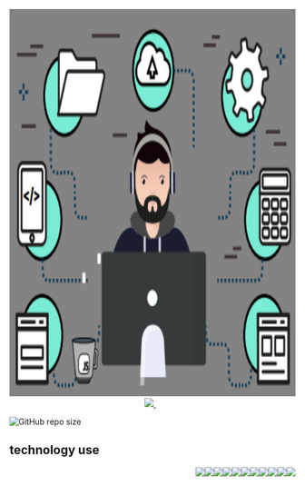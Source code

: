  
 
 
 
 
 
 <p align="center">
 <img width="979" height="682" src="assets/foto.png">
                                                  




 <a href="https://instagram.com/carlosdev_">
    <img src="https://img.shields.io/badge/instagram-%23E4405F.svg?&style=for-the-badge&logo=instagram&logoColor=white" />        
  </a>&nbsp;&nbsp;

 

![GitHub repo size](https://camo.githubusercontent.com/e2b07e8d61b9624528d7cb65c9d3bd33a8c9ac84a166dae00c2cefe87dad37f7/68747470733a2f2f696d672e736869656c64732e696f2f62616467652f2d6c696e75782d3737323935333f7374796c653d666f722d7468652d6261646765266c6f676f3d6c696e7578)


## technology use ##
<img align="right" src="https://img.shields.io/badge/-HTML5-E34F26?style=flat-square&logo=html5&logoColor=white" />
<img align="right" src="https://img.shields.io/badge/-CSS3-1572B6?style=flat-square&logo=css3" />
<img align="right" src="https://img.shields.io/badge/-Bootstrap-563D7C?style=flat-square&logo=bootstrap" />
<img align="right" src="https://img.shields.io/badge/-JavaScript-black?style=flat-square&logo=javascript" />
<img align="right" src="https://img.shields.io/badge/-Nodejs-black?style=flat-square&logo=Node.js" />
<img align="right" src="https://img.shields.io/badge/-React-black?style=flat-square&logo=react" />
<img align="right" src="https://img.shields.io/badge/-TypeScript-007ACC?style=flat-square&logo=typescript" />
<img align="right" src="https://img.shields.io/badge/-MongoDB-black?style=flat-square&logo=mongodb" />
<img align="right" src="https://img.shields.io/badge/-MySQL-black?style=flat-square&logo=mysql" />
<img align="right" src="https://img.shields.io/badge/-Git-black?style=flat-square&logo=git" />
<img align="right" src="https://img.shields.io/badge/-GitHub-181717?style=flat-square&logo=github" />
